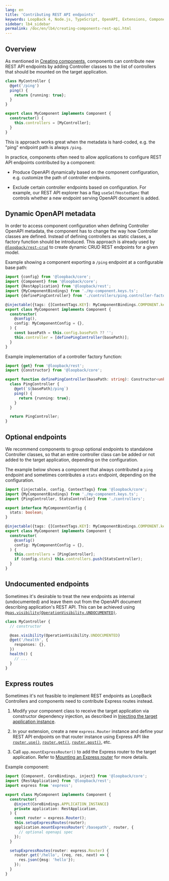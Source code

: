 ```yaml
---
lang: en
title: 'Contributing REST API endpoints'
keywords: LoopBack 4, Node.js, TypeScript, OpenAPI, Extensions, Components
sidebar: lb4_sidebar
permalink: /doc/en/lb4/creating-components-rest-api.html
---
```


## Overview

As mentioned in [Creating components](../Creating-components.md), components can
contribute new REST API endpoints by adding Controller classes to the list of
controllers that should be mounted on the target application.

```ts
class MyController {
  @get('/ping')
  ping() {
    return {running: true};
  }
}

export class MyComponent implements Component {
  constructor() {
    this.controllers = [MyController];
  }
}
```

This is approach works great when the metadata is hard-coded, e.g. the "ping"
endpoint path is always `/ping`.

In practice, components often need to allow applications to configure REST API
endpoints contributed by a component:

- Produce OpenAPI dynamically based on the component configuration, e.g.
  customize the path of controller endpoints.

- Exclude certain controller endpoints based on configuration. For example, our
  REST API explorer has a flag `useSelfHostedSpec` that controls whether a new
  endpoint serving OpenAPI document is added.

## Dynamic OpenAPI metadata

In order to access component configuration when defining Controller OpenAPI
metadata, the component has to change the way how Controller classes are
defined. Instead of defining controllers as static classes, a factory function
should be introduced. This approach is already used by
[`@loopback/rest-crud`](https://github.com/loopbackio/loopback-next/tree/master/packages/rest-crud)
to create dynamic CRUD REST endpoints for a given model.

Example showing a component exporting a `/ping` endpoint at a configurable base
path:

```ts
import {config} from '@loopback/core';
import {Component} from '@loopback/core';
import {RestApplication} from '@loopback/rest';
import {MyComponentBindings} from './my-component.keys.ts';
import {definePingController} from './controllers/ping.controller-factory.ts';

@injectable({tags: {[ContextTags.KEY]: MyComponentBindings.COMPONENT.key}})
export class MyComponent implements Component {
  constructor(
    @config(),
    config: MyComponentConfig = {},
  ) {
    const basePath = this.config.basePath ?? '';
    this.controller = [definePingController(basePath)];
  }
}
```

Example implementation of a controller factory function:

```ts
import {get} from '@loopback/rest';
import {Constructor} from '@loopback/core';

export function definePingController(basePath: string): Constructor<unknown> {
  class PingController {
    @get(`${basePath}/ping`)
    ping() {
      return {running: true};
    }
  }

  return PingController;
}
```

## Optional endpoints

We recommend components to group optional endpoints to standalone Controller
classes, so that an entire controller class can be added or not added to the
target application, depending on the configuration.

The example below shows a component that always contributed a `ping` endpoint
and sometimes contributes a `stats` endpoint, depending on the configuration.

```ts
import {injectable, config, ContextTags} from '@loopback/core';
import {MyComponentBindings} from './my-component.keys.ts';
import {PingController, StatsController} from './controllers';

export interface MyComponentConfig {
  stats: boolean;
}

@injectable({tags: {[ContextTags.KEY]: MyComponentBindings.COMPONENT.key}})
export class MyComponent implements Component {
  constructor(
    @config()
    config: MyComponentConfig = {},
  ) {
    this.controllers = [PingController];
    if (config.stats) this.controllers.push(StatsController);
  }
}
```

## Undocumented endpoints

Sometimes it's desirable to treat the new endpoints as internal (undocumented)
and leave them out from the OpenAPI document describing application's REST API.
This can be achieved using
[`@oas.visibility(OperationVisibility.UNDOCUMENTED)`](../Decorators/Decorators_openapi.md#oasvisibility).

```ts
class MyController {
  // constructor

  @oas.visibility(OperationVisibility.UNDOCUMENTED)
  @get('/health', {
    responses: {},
  })
  health() {
    // ...
  }
}
```

## Express routes

Sometimes it's not feasible to implement REST endpoints as LoopBack Controllers
and components need to contribute Express routes instead.

1. Modify your component class to receive the target application via constructor
   dependency injection, as described in
   [Injecting the target application instance](../Creating-components.md#injecting-the-target-application-instance).

2. In your extension, create a new `express.Router` instance and define your
   REST API endpoints on that router instance using Express API like
   [`router.use()`](https://expressjs.com/en/4x/api.html#router.use),
   [`router.get()`](https://expressjs.com/en/4x/api.html#router.METHOD),
   [`router.post()`](https://expressjs.com/en/4x/api.html#router.METHOD), etc.

3. Call `app.mountExpressRouter()` to add the Express router to the target
   application. Refer to
   [Mounting an Express router](https://loopback.io/doc/en/lb4/Routes.html#mounting-an-express-router)
   for more details.

Example component:

```ts
import {Component, CoreBindings, inject} from '@loopback/core';
import {RestApplication} from '@loopback/rest';
import express from 'express';

export class MyComponent implements Component {
  constructor(
    @inject(CoreBindings.APPLICATION_INSTANCE)
    private application: RestApplication,
  ) {
    const router = express.Router();
    this.setupExpressRoutes(router);
    application.mountExpressRouter('/basepath', router, {
      // optional openapi spec
    });
  }

  setupExpressRoutes(router: express.Router) {
    router.get('/hello', (req, res, next) => {
      res.json({msg: 'hello'});
    });
  }
}
```
